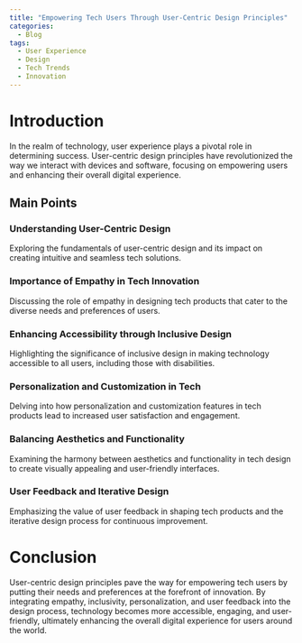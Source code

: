 ```yaml
---
title: "Empowering Tech Users Through User-Centric Design Principles"
categories:
  - Blog
tags:
  - User Experience
  - Design
  - Tech Trends
  - Innovation
---
```


# Introduction
In the realm of technology, user experience plays a pivotal role in determining success. User-centric design principles have revolutionized the way we interact with devices and software, focusing on empowering users and enhancing their overall digital experience.

## Main Points
### Understanding User-Centric Design
Exploring the fundamentals of user-centric design and its impact on creating intuitive and seamless tech solutions.

### Importance of Empathy in Tech Innovation
Discussing the role of empathy in designing tech products that cater to the diverse needs and preferences of users.

### Enhancing Accessibility through Inclusive Design
Highlighting the significance of inclusive design in making technology accessible to all users, including those with disabilities.

### Personalization and Customization in Tech
Delving into how personalization and customization features in tech products lead to increased user satisfaction and engagement.

### Balancing Aesthetics and Functionality
Examining the harmony between aesthetics and functionality in tech design to create visually appealing and user-friendly interfaces.

### User Feedback and Iterative Design
Emphasizing the value of user feedback in shaping tech products and the iterative design process for continuous improvement.

# Conclusion
User-centric design principles pave the way for empowering tech users by putting their needs and preferences at the forefront of innovation. By integrating empathy, inclusivity, personalization, and user feedback into the design process, technology becomes more accessible, engaging, and user-friendly, ultimately enhancing the overall digital experience for users around the world.